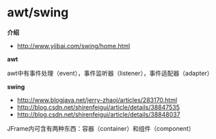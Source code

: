 ﻿# awt/swing

**介绍**

- http://www.yiibai.com/swing/home.html

**awt**

awt中有事件处理（event），事件监听器（listener），事件适配器（adapter）

**swing**

- http://www.blogjava.net/jerry-zhaoj/articles/283170.html
- http://blog.csdn.net/shirenfeigui/article/details/38847535
- http://blog.csdn.net/shirenfeigui/article/details/38848037

JFrame内可含有两种东西：容器（container）和组件（component）

